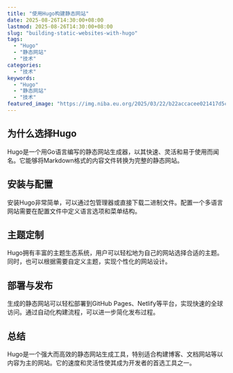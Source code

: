 ```yaml
---
title: "使用Hugo构建静态网站"
date: 2025-08-26T14:30:00+08:00
lastmod: 2025-08-26T14:30:00+08:00
slug: "building-static-websites-with-hugo"
tags:
  - "Hugo"
  - "静态网站"
  - "技术"
categories:
  - "技术"
keywords:
  - "Hugo"
  - "静态网站"
  - "技术"
featured_image: "https://img.niba.eu.org/2025/03/22/b22accacee021417d5c6486267c0094e.jpg"
---
```


## 为什么选择Hugo

Hugo是一个用Go语言编写的静态网站生成器，以其快速、灵活和易于使用而闻名。它能够将Markdown格式的内容文件转换为完整的静态网站。

## 安装与配置

安装Hugo非常简单，可以通过包管理器或直接下载二进制文件。配置一个多语言网站需要在配置文件中定义语言选项和菜单结构。

## 主题定制

Hugo拥有丰富的主题生态系统，用户可以轻松地为自己的网站选择合适的主题。同时，也可以根据需要自定义主题，实现个性化的网站设计。

## 部署与发布

生成的静态网站可以轻松部署到GitHub Pages、Netlify等平台，实现快速的全球访问。通过自动化构建流程，可以进一步简化发布过程。

## 总结

Hugo是一个强大而高效的静态网站生成工具，特别适合构建博客、文档网站等以内容为主的网站。它的速度和灵活性使其成为开发者的首选工具之一。